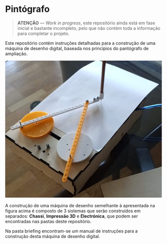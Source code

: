 # Pintógrafo

> **ATENÇÃO** — *Work in progress*, este repositório ainda está em fase inicial e bastante incompleto, pelo que não contém toda a informação para completar o projeto.

Este repositório contém instruções detalhadas para a construção de uma máquina de desenho digital, baseada nos princípios do pantógrafo de ampliação.

![Máquina de desenhos com braços de pantógrafo.](briefing/assets/pintografo-01.jpeg)

A construção de uma máquina de desenho semelhante à apresentada na figura acima é composto de 3 sistemas que serão construídos em separados: **Chassi**, **Impressão 3D** e **Electrónica**, que podem ser encontradas nas pastas deste repositório.

Na pasta briefing encontram-se um manual de instruções para a construção desta máquina de desenho digital.
